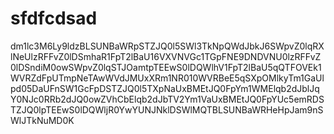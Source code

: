 # sfdfcdsad
dm1lc3M6Ly9ldzBLSUNBaWRpSTZJQ0l5SWl3TkNpQWdJbkJ6SWpvZ0lqRXlNeUlzRFFvZ0lDSmhaR1FpT2lBaU16VXVNVGc1TGpFNE9DNDVNU0lzRFFvZ0lDSndiM0owSWpvZ0lqSTJOamtpTEEwS0lDQWlhV1FpT2lBaU5qQTFOVEk1WVRZdFpUTmpNeTAwWVdJMUxXRm1NR010WVRBeE5qSXpOMlkyTm1GaUlpd05DaUFnSW1GcFpDSTZJQ0l5TXpNaUxBMEtJQ0FpYm1WMElqb2dJblJqY0NJc0RRb2dJQ0owZVhCbElqb2dJbTV2Ym1VaUxBMEtJQ0FpYUc5emRDSTZJQ0lpTEEwS0lDQWljR0YwYUNJNklDSWlMQTBLSUNBaWRHeHpJam9nSWlJTkNuMD0K
